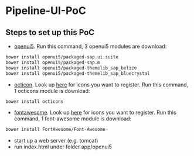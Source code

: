 # Pipeline-UI-PoC

Steps to set up this PoC
--------------

 * [openui5](https://github.com/SAP/openui5). Run this command, 3 openui5 modules are download:
```sh
bower install openui5/packaged-sap.ui.suite
bower install openui5/packaged-sap.m
bower install openui5/packaged-themelib_sap_belize
bower install openui5/packaged-themelib_sap_bluecrystal
```

 * [octicon](https://github.com/primer/octicons). Look up [here](https://octicons.github.com/) for icons you want to register. Run this command, 1 octicons module is download:
```sh
bower install octicons
```

 * [fontawesome](https://github.com/FortAwesome/Font-Awesome). Look up [here](http://fontawesome.io/cheatsheet/) for icons you want to register. Run this command, 1 font-awesome module is download:
```sh
bower install FortAwesome/Font-Awesome
```

 * start up a web server (e.g. tomcat)
 * run index.html under folder  app/openui5
